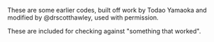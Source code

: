 These are some earlier codes, built off work by Todao Yamaoka and modified by @drscotthawley, used with permission. 

These are included for checking against "something that worked". 
